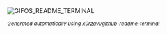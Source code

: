 
<div align="justify">
<picture>
    <source media="(prefers-color-scheme: dark)" srcset="https://i.ibb.co/z5MLPrh/output-gif.gif">
    <source media="(prefers-color-scheme: light)" srcset="https://i.ibb.co/z5MLPrh/output-gif.gif">
    <img alt="GIFOS_README_TERMINAL" src="https://i.ibb.co/z5MLPrh/output-gif.gif">
</picture>

<sub><i>Generated automatically using [x0rzavi/github-readme-terminal](https://github.com/x0rzavi/github-readme-terminal)</i></sub>

</div>
    